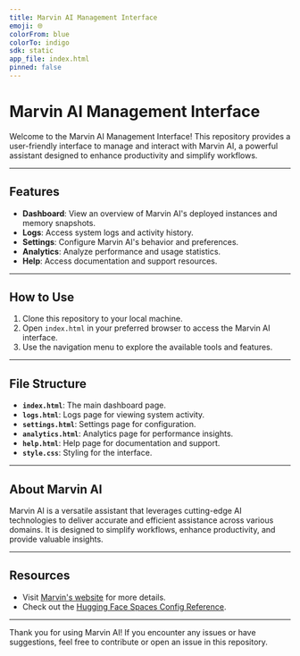 ```yaml
---
title: Marvin AI Management Interface
emoji: 🌐
colorFrom: blue
colorTo: indigo
sdk: static
app_file: index.html
pinned: false
---
```


# Marvin AI Management Interface

Welcome to the Marvin AI Management Interface! This repository provides a user-friendly interface to manage and interact with Marvin AI, a powerful assistant designed to enhance productivity and simplify workflows.

---

## Features

- **Dashboard**: View an overview of Marvin AI's deployed instances and memory snapshots.
- **Logs**: Access system logs and activity history.
- **Settings**: Configure Marvin AI's behavior and preferences.
- **Analytics**: Analyze performance and usage statistics.
- **Help**: Access documentation and support resources.

---

## How to Use

1. Clone this repository to your local machine.
2. Open `index.html` in your preferred browser to access the Marvin AI interface.
3. Use the navigation menu to explore the available tools and features.

---

## File Structure

- **`index.html`**: The main dashboard page.
- **`logs.html`**: Logs page for viewing system activity.
- **`settings.html`**: Settings page for configuration.
- **`analytics.html`**: Analytics page for performance insights.
- **`help.html`**: Help page for documentation and support.
- **`style.css`**: Styling for the interface.

---

## About Marvin AI

Marvin AI is a versatile assistant that leverages cutting-edge AI technologies to deliver accurate and efficient assistance across various domains. It is designed to simplify workflows, enhance productivity, and provide valuable insights.

---

## Resources

- Visit [Marvin's website](https://marvin-ai.com) for more details.
- Check out the [Hugging Face Spaces Config Reference](https://huggingface.co/docs/hub/spaces-config-reference).

---

Thank you for using Marvin AI! If you encounter any issues or have suggestions, feel free to contribute or open an issue in this repository.
